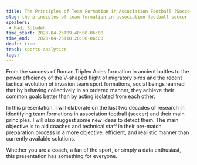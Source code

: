 ```yaml
---
title: The Principles of Team Formation in Association Football (Soccer)
slug: the-principles-of-team-formation-in-association-football-soccer
speakers:
 - Hadi Sotudeh
time_start: 2023-04-25T09:40:00-06:00
time_end:   2023-04-25T10:20:00-06:00
draft: true
track: sports-analytics
tags:
---
```


From the success of Roman Triplex Acies formation in ancient battles to the power efficiency of the V-shaped flight of migratory birds and the recent tactical evolution of invasion team sport formations, social beings learned that by behaving collectively in an ordered manner, they achieve their common goals better than by acting isolated from each other. 

In this presentation, I will elaborate on the last two decades of research in identifying team formations in association football (soccer) and their main principles. I will also suggest some new ideas to detect them. The main objective is to aid coaches and technical staff in their pre-match preparation process in a more objective, efficient, and realistic manner than currently available solutions.

Whether you are a coach, a fan of the sport, or simply a data enthusiast, this presentation has something for everyone.
